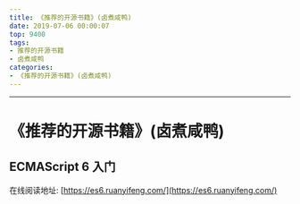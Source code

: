 ```yaml
---
title: 《推荐的开源书籍》(卤煮咸鸭)
date: 2019-07-06 00:00:07
top: 9400
tags: 
- 推荐的开源书籍
- 卤煮咸鸭
categories:
- 《推荐的开源书籍》(卤煮咸鸭)
---
```


------


<!-- more -->

# 《推荐的开源书籍》(卤煮咸鸭)



## ECMAScript 6 入门

在线阅读地址: [https://es6.ruanyifeng.com/](https://es6.ruanyifeng.com/)











